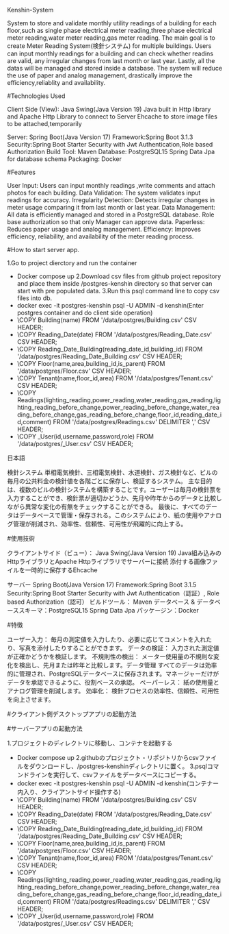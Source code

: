 Kenshin-System

System to store and validate monthly utility readings of a building for each floor,such as single phase electrical meter reading,three phase electrical meter reading,water meter reading,gas meter reading. 
The main goal is to create Meter Reading System(検針システム) for multiple buildings. Users can input monthly readings for a building and can check whether readins are valid, any irregular changes from last month or last year. Lastly, all the datas will be managed and stored inside a database. 
The system will reduce the use of paper and analog management, drastically improve the efficiency,reliablity and availability.

#Technologies Used

Client Side (View): Java Swing(Java Version 19) Java built in Http library and Apache Http Library to connect to Server Ehcache to store image files to be attached,temporarily

Server: Spring Boot(Java Version 17) 
Framework:Spring Boot 3.1.3
Security:Spring Boot Starter Security with Jwt Authentication,Role based Authorization 
Build Tool: Maven 
Database: PostgreSQL15 Spring Data Jpa for database schema
Packaging: Docker

#Features

User Input: Users can input monthly readings ,write comments and attach photos for each building.
Data Validation: The system validates input readings for accuracy. 
Irregularity Detection: Detects irregular changes in meter usage comparing it from last month or last year.
Data Management: All data is efficiently managed and stored in a PostgreSQL database.
Role base authorization so that only Manager can approve data. Paperless: Reduces paper usage and analog management. 
Efficiency: Improves efficiency, reliability, and availability of the meter reading process.

#How to start server app. 

1.Go to project dierctory and run the container
  - Docker compose up
2.Download csv files from github project repository and place them inside /postgres-kenshin directory so that server can start with pre populated data.
3.Run this psql command line to copy csv files into db.
  - docker exec -it postgres-kenshin psql -U ADMIN -d kenshin(Enter postgres container and do client side operation)
  - \COPY Building(name) FROM '/data/postgres/Building.csv' CSV HEADER;
  - \COPY Reading_Date(date) FROM '/data/postgres/Reading_Date.csv' CSV HEADER;
  - \COPY Reading_Date_Building(reading_date_id,building_id) FROM '/data/postgres/Reading_Date_Building.csv' CSV HEADER;
  - \COPY Floor(name,area,building_id,is_parent) FROM '/data/postgres/Floor.csv' CSV HEADER;
  - \COPY Tenant(name,floor_id,area) FROM '/data/postgres/Tenant.csv' CSV HEADER;
  - \COPY Readings(lighting_reading,power_reading,water_reading,gas_reading,lighting_reading_before_change,power_reading_before_change,water_reading_before_change,gas_reading_before_change,floor_id,reading_date_id,comment) FROM '/data/postgres/Readings.csv' DELIMITER ',' CSV HEADER;
  - \COPY _User(id,username,password,role) FROM '/data/postgres/_User.csv' CSV HEADER;

日本語

検針システム
単相電気検針、三相電気検針、水道検針、ガス検針など、ビルの毎月の公共料金の検針値を各階ごとに保存し、検証するシステム。
主な目的は、複数のビルの検針システムを構築することです。ユーザーは毎月の検針票を入力することができ、検針票が適切かどうか、先月や昨年からのデータと比較しながら異常な変化の有無をチェックすることができる。 最後に、すべてのデータはデータベースで管理・保存される。このシステムにより、紙の使用やアナログ管理が削減され、効率性、信頼性、可用性が飛躍的に向上する。

#使用技術

クライアントサイド（ビュー）： Java Swing(Java Version 19) Java組み込みのHttpライブラリとApache Httpライブラリでサーバーに接続 添付する画像ファイルを一時的に保存するEhcache

サーバー Spring Boot(Java Version 17) 
Framework:Spring Boot 3.1.5 
Security:Spring Boot Starter Security with Jwt Authentication（認証）, Role based Authorization（認可） 
ビルドツール： Maven 
データベース & データベーススキーマ：PostgreSQL15 Spring Data Jpa
パッケージン：Docker

#特徴

ユーザー入力： 毎月の測定値を入力したり、必要に応じてコメントを入れたり、写真を添付したりすることができます。
データの検証： 入力された測定値が正確かどうかを検証します。
不規則性の検出： メーター使用量の不規則な変化を検出し、先月または昨年と比較します。データ管理 すべてのデータは効率的に管理され、PostgreSQLデータベースに保存されます。マネージャーだけがデータを承認できるように、役割ベースの承認。
ペーパーレス： 紙の使用量とアナログ管理を削減します。
効率化： 検針プロセスの効率性、信頼性、可用性を向上させます。

#クライアント側デスクトップアプリの起動方法

#サーバーアプリの起動方法 

1.プロジェクトのディレクトリに移動し、コンテナを起動する
  - Docker compose up
2.githubのプロジェクト・リポジトリからcsvファイルをダウンロードし、/postgres-kenshinディレクトリに置く。
3.psqlコマンドラインを実行して、csvファイルをデータベースにコピーする。
  - docker exec -it postgres-kenshin psql -U ADMIN -d kenshin(コンテナー内入り、クライアントサイド操作する)
  - \COPY Building(name) FROM '/data/postgres/Building.csv' CSV HEADER;
  - \COPY Reading_Date(date) FROM '/data/postgres/Reading_Date.csv' CSV HEADER;
  - \COPY Reading_Date_Building(reading_date_id,building_id) FROM '/data/postgres/Reading_Date_Building.csv' CSV HEADER;
  - \COPY Floor(name,area,building_id,is_parent) FROM '/data/postgres/Floor.csv' CSV HEADER;
  - \COPY Tenant(name,floor_id,area) FROM '/data/postgres/Tenant.csv' CSV HEADER;
  - \COPY Readings(lighting_reading,power_reading,water_reading,gas_reading,lighting_reading_before_change,power_reading_before_change,water_reading_before_change,gas_reading_before_change,floor_id,reading_date_id,comment) FROM '/data/postgres/Readings.csv' DELIMITER ',' CSV HEADER;
  - \COPY _User(id,username,password,role) FROM '/data/postgres/_User.csv' CSV HEADER;
